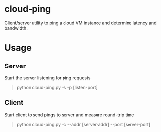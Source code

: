 # cloud-ping
Client/server utility to ping a cloud VM instance and determine latency and bandwidth.

# Usage
## Server
Start the server listening for ping requests
> python cloud-ping.py -s -p [listen-port]

## Client
Start client to send pings to server and measure round-trip time
> python cloud-ping.py -c --addr [server-addr] --port [server-port]
